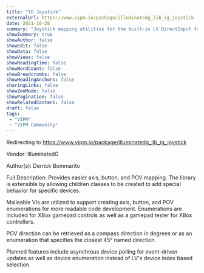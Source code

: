 ```yaml
---
title: "IG Joystick"
externalUrl: https://www.vipm.io/package/illuminatedg_lib_ig_joystick
date: 2021-10-28
summary: "Joystick mapping utilities for the built-in LV DirectInput functionality."
showSummary: true
showAuthor: false
showEdit: false
showData: false
showViews: false
showReadingTime: false
showWordCount: false
showBreadcrumbs: false
showHeadingAnchors: false
sharingLinks: false
showZenMode: false
showPagination: false
showRelatedContent: false
draft: false
tags:
 - "VIPM"
 - "VIPM Community"
---
```


Redirecting to https://www.vipm.io/package/illuminatedg_lib_ig_joystick

Vendor: IlluminatedG

Author(s): Derrick Bommarito
 
Full Description:
Provides easier axis, button, and POV mapping. The library is extensible by allowing children classes to be created to add special behavior for specific devices.

Malleable VIs are utilized to support creating axis, button, and POV enumerations for more readable code development. Enumerations are included for XBox gamepad controls as well as a gamepad tester for XBox controllers.

POV direction can be retrieved as a compass direction in degrees or as an enumeration that specifies the closest 45° named direction.

Planned features include asynchrous device polling for event-driven updates as well as device enumeration instead of LV's device index based selection.